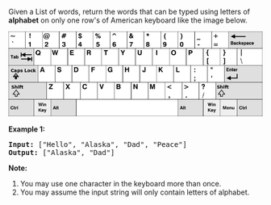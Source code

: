 Given a List of words, return the words that can be typed using letters of **alphabet** on only one row's of American keyboard like the image below.

![American keyboard](keyboard.png)

**Example 1:**
<pre>
<b>Input:</b> ["Hello", "Alaska", "Dad", "Peace"]
<b>Output:</b> ["Alaska", "Dad"]
</pre>

**Note:**
1. You may use one character in the keyboard more than once.
2. You may assume the input string will only contain letters of alphabet.
